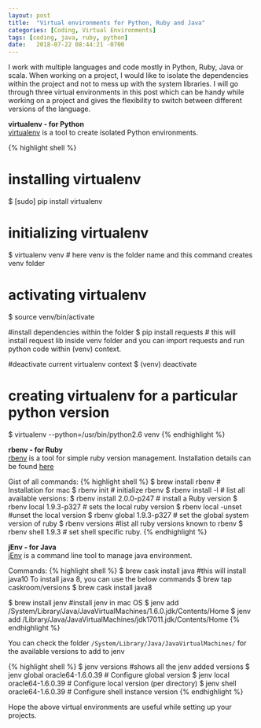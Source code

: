 ```yaml
---
layout: post
title:  "Virtual environments for Python, Ruby and Java"
categories: [Coding, Virtual Environments]
tags: [coding, java, ruby, python]
date:   2018-07-22 08:44:21 -0700
---
```



I work with multiple languages and code mostly in Python, Ruby, Java or scala. When working on a project, I would like to isolate the dependencies within the project and not to mess up with the system libraries. I will go through three virtual environments in this post which can be handy while working on a project and gives the flexibility to switch between different versions of the language.

**virtualenv - for Python**  
[virtualenv](https://virtualenv.pypa.io/en/stable/) is a tool to create isolated Python environments.

{% highlight shell %}
# installing virtualenv
$ [sudo] pip install virtualenv

# initializing virtualenv
$ virtualenv venv # here venv is the folder name and this command creates venv folder

# activating virtualenv
$ source venv/bin/activate

#install dependencies within the folder
$ pip install requests # this will install request lib inside venv folder and you can import requests and run python code within (venv) context.

#deactivate current virtualenv context
$ (venv) deactivate

# creating virtualenv for a particular python version
$ virtualenv --python=/usr/bin/python2.6 venv
{% endhighlight %}

**rbenv - for Ruby**   
[rbenv](https://github.com/rbenv/rbenv) is a tool for simple ruby version management. Installation details can be found [here](https://github.com/rbenv/rbenv#installation)

Gist of all commands:
{% highlight shell %}
$ brew install rbenv # Installation for mac
$ rbenv init    # initialize rbenv
$ rbenv install -l  # list all available versions:
$ rbenv install 2.0.0-p247 # install a Ruby version
$ rbenv local 1.9.3-p327 # sets the local ruby version
$ rbenv local -unset #unset the local version
$ rbenv global 1.9.3-p327 # set the global system version of ruby
$ rbenv versions #list all ruby versions known to rbenv
$ rbenv shell 1.9.3 # set shell specific ruby.
{% endhighlight %}

**jEnv - for Java**  
[jEnv](http://www.jenv.be/) is a command line tool to manage java environment.

Commands:
{% highlight shell %}
$ brew cask install java #this will install java10
To install java 8, you can use the below commands
$ brew tap caskroom/versions
$ brew cask install java8

$ brew install jenv #install jenv in mac OS
$ jenv add /System/Library/Java/JavaVirtualMachines/1.6.0.jdk/Contents/Home 
$ jenv add /Library/Java/JavaVirtualMachines/jdk17011.jdk/Contents/Home
{% endhighlight %}

You can check the folder `/System/Library/Java/JavaVirtualMachines/` for the available versions to add to jenv

{% highlight shell %}
$ jenv versions #shows all the jenv added versions
$ jenv global oracle64-1.6.0.39 # Configure global version
$ jenv local oracle64-1.6.0.39 # Configure local version (per directory)
$ jenv shell oracle64-1.6.0.39 # Configure shell instance version
{% endhighlight %}

Hope the above virtual environments are useful while setting up your projects.